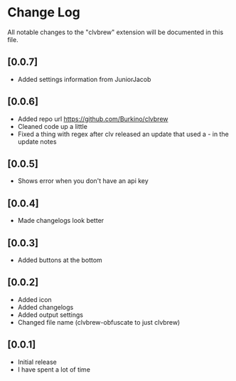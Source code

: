 # Change Log

All notable changes to the "clvbrew" extension will be documented in this file.

## [0.0.7]
- Added settings information from JuniorJacob

## [0.0.6]
- Added repo url https://github.com/Burkino/clvbrew
- Cleaned code up a little
- Fixed a thing with regex after clv released an update that used a - in the update notes

## [0.0.5]
- Shows error when you don't have an api key

## [0.0.4]
- Made changelogs look better

## [0.0.3]
- Added buttons at the bottom

## [0.0.2]
- Added icon
- Added changelogs
- Added output settings
- Changed file name (clvbrew-obfuscate to just clvbrew)

## [0.0.1]

- Initial release
- I have spent a lot of time